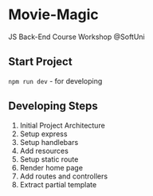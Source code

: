 # Movie-Magic
JS Back-End Course Workshop @SoftUni

## Start Project
`npm run dev` - for developing

## Developing Steps
   1. Initial Project Architecture
   2. Setup express
   3. Setup handlebars
   4. Add resources
   5. Setup static route
   6. Render home page
   7. Add routes and controllers
   8. Extract partial template